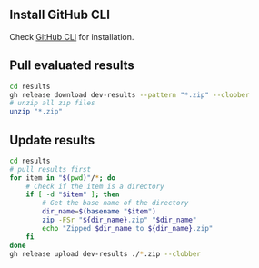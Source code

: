 ## Install GitHub CLI

Check [GitHub CLI](https://github.com/cli/cli) for installation.

## Pull evaluated results

```bash
cd results
gh release download dev-results --pattern "*.zip" --clobber
# unzip all zip files
unzip "*.zip"
```

## Update results

```bash
cd results
# pull results first
for item in "$(pwd)"/*; do
    # Check if the item is a directory
    if [ -d "$item" ]; then
        # Get the base name of the directory
        dir_name=$(basename "$item")
        zip -FSr "${dir_name}.zip" "$dir_name"
        echo "Zipped $dir_name to ${dir_name}.zip"
    fi
done
gh release upload dev-results ./*.zip --clobber
```
